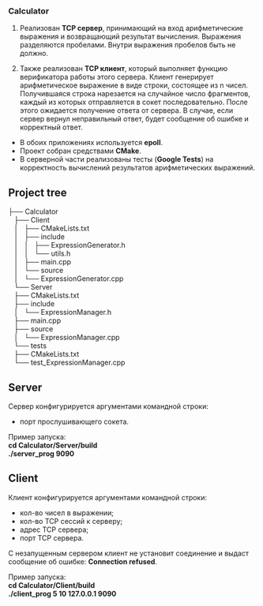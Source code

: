 ### Calculator
1) Реализован **TCP сервер**, принимающий на вход арифметические выражения и возвращающий результат вычисления.
Выражения разделяются пробелами.
Внутри выражения пробелов быть не должно.

2) Также реализован **TCP клиент**, который выполняет функцию верификатора работы этого сервера.
Клиент генерирует арифметическое выражение в виде строки, состоящее из n чисел.
Получившаяся строка нарезается на случайное число фрагментов, каждый из которых отправляется в сокет последовательно.
После этого ожидается получение ответа от сервера.
В случае, если сервер вернул неправильный ответ, будет сообщение об ошибке и корректный ответ.

- В обоих приложениях используется **epoll**.
- Проект собран средствами **CMake**.  
- В серверной части реализованы тесты (**Google Tests**) на корректность вычислений результатов арифметических выражений.

## Project tree
├── Calculator  
    ├── Client  
    │   ├── CMakeLists.txt  
    │   ├── include  
    │   │   ├── ExpressionGenerator.h  
    │   │   └── utils.h  
    │   ├── main.cpp  
    │   └── source  
    │       └── ExpressionGenerator.cpp  
    └── Server  
        ├── CMakeLists.txt  
        ├── include  
        │   └── ExpressionManager.h  
        ├── main.cpp  
        ├── source  
        │   └── ExpressionManager.cpp  
        └── tests  
            ├── CMakeLists.txt  
            └── test_ExpressionManager.cpp  


## Server
Сервер конфигурируется аргументами командной строки:
* порт прослушивающего сокета.

Пример запуска:  
**cd Calculator/Server/build**    
**./server_prog 9090**

## Client
Клиент конфигурируется аргументами командной строки:
* кол-во чисел в выражении;
* кол-во TCP сессий к серверу;
* адрес TCP сервера;
* порт TCP сервера.

С незапущенным сервером клиент не установит соединение и выдаст сообщение об ошибке: **Connection refused**.

Пример запуска:  
**cd Calculator/Client/build**    
**./client_prog 5 10 127.0.0.1 9090**
